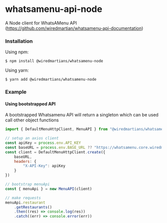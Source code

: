 # whatsamenu-api-node
A Node client for WhatsAMenu API (https://github.com/wiredmartian/whatsamenu-api-documentation)


### Installation

Using npm:

```
$ npm install @wiredmartians/whatsamenu-node
```

Using yarn:

```
$ yarn add @wiredmartians/whatsamenu-node
```


### Example

#### Using bootstrapped API
A bootstrapped Whatsamenu API will return a singleton which can be used call other object functions

``` js
import { DefaultMenuHttpClient, MenuAPI } from "@wiredmartians/whatsamenu-node"

// setup an axios client
const apiKey = process.env.API_KEY
const baseURL = process.env.BASE_URL ?? "https://whatsamenu.core.wiredmartians.com/v1"
const client = DefaultMenuHttpClient.create({
    baseURL,
    headers: {
        "X-API-Key": apiKey
    }
})

// bootstrap menuApi
const { menuApi } = new MenuAPI(client)

// make requests
menuApi.restaurant
    .getRestaurants()
    .then((res) => console.log(res))
    .catch((err) => console.error(err))

```